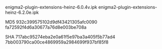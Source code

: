 enigma2-plugin-extensions-heinz-6.0.4v.ipk
enigma2-plugin-extensions-heinz-6.2.0e.ipk

MD5 932c399575102d9df43421305afc0090 fa72592f4d6a30677a76d8e003be708a

SHA 717abc95274eba2e0a61f5e97ba3a405f5b77ad4 7bb003790ca00ce4869959a2984699f937bf85f8

